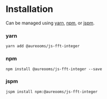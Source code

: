 # Installation

Can be managed using
[yarn](https://yarnpkg.com/en/docs),
[npm](https://docs.npmjs.com),
or [jspm](https://jspm.org/docs).


### yarn
```terminal
yarn add @aureooms/js-fft-integer
```

### npm
```terminal
npm install @aureooms/js-fft-integer --save
```

### jspm
```terminal
jspm install npm:@aureooms/js-fft-integer
```
